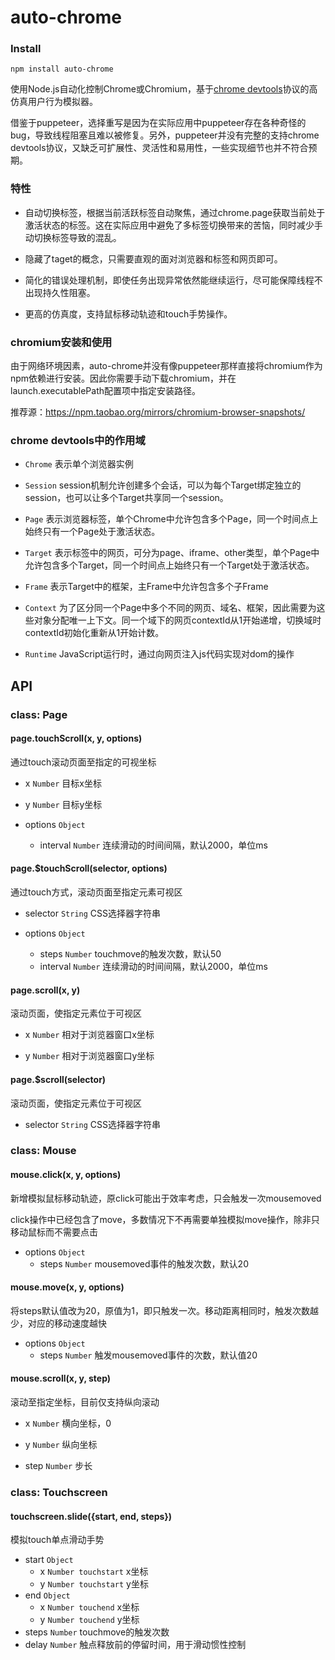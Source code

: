 # auto-chrome

### Install

```
npm install auto-chrome
```

使用Node.js自动化控制Chrome或Chromium，基于[chrome devtools](https://chromedevtools.github.io/devtools-protocol/)协议的高仿真用户行为模拟器。

借鉴于puppeteer，选择重写是因为在实际应用中puppeteer存在各种奇怪的bug，导致线程阻塞且难以被修复。另外，puppeteer并没有完整的支持chrome devtools协议，又缺乏可扩展性、灵活性和易用性，一些实现细节也并不符合预期。


### 特性

* 自动切换标签，根据当前活跃标签自动聚焦，通过chrome.page获取当前处于激活状态的标签。这在实际应用中避免了多标签切换带来的苦恼，同时减少手动切换标签导致的混乱。

* 隐藏了taget的概念，只需要直观的面对浏览器和标签和网页即可。

* 简化的错误处理机制，即使任务出现异常依然能继续运行，尽可能保障线程不出现持久性阻塞。

* 更高的仿真度，支持鼠标移动轨迹和touch手势操作。


### chromium安装和使用

由于网络环境因素，auto-chrome并没有像puppeteer那样直接将chromium作为npm依赖进行安装。因此你需要手动下载chromium，并在launch.executablePath配置项中指定安装路径。

推荐源：https://npm.taobao.org/mirrors/chromium-browser-snapshots/


### chrome devtools中的作用域

* `Chrome` 表示单个浏览器实例

* `Session` session机制允许创建多个会话，可以为每个Target绑定独立的session，也可以让多个Target共享同一个session。

* `Page` 表示浏览器标签，单个Chrome中允许包含多个Page，同一个时间点上始终只有一个Page处于激活状态。

* `Target` 表示标签中的网页，可分为page、iframe、other类型，单个Page中允许包含多个Target，同一个时间点上始终只有一个Target处于激活状态。

* `Frame` 表示Target中的框架，主Frame中允许包含多个子Frame

* `Context` 为了区分同一个Page中多个不同的网页、域名、框架，因此需要为这些对象分配唯一上下文。同一个域下的网页contextId从1开始递增，切换域时contextId初始化重新从1开始计数。

* `Runtime` JavaScript运行时，通过向网页注入js代码实现对dom的操作


## API

### class: Page

#### page.touchScroll(x, y, options)

通过touch滚动页面至指定的可视坐标

* x `Number` 目标x坐标

* y `Number` 目标y坐标

* options `Object`
   * interval `Number` 连续滑动的时间间隔，默认2000，单位ms

#### page.$touchScroll(selector, options)

通过touch方式，滚动页面至指定元素可视区

* selector `String` CSS选择器字符串

* options `Object`
   * steps `Number` touchmove的触发次数，默认50
   * interval `Number` 连续滑动的时间间隔，默认2000，单位ms


#### page.scroll(x, y)

滚动页面，使指定元素位于可视区

* x `Number` 相对于浏览器窗口x坐标

* y `Number` 相对于浏览器窗口y坐标


#### page.$scroll(selector)

滚动页面，使指定元素位于可视区

* selector `String` CSS选择器字符串


### class: Mouse

#### mouse.click(x, y, options)

新增模拟鼠标移动轨迹，原click可能出于效率考虑，只会触发一次mousemoved

click操作中已经包含了move，多数情况下不再需要单独模拟move操作，除非只移动鼠标而不需要点击

* options `Object`
   * steps `Number` mousemoved事件的触发次数，默认20


#### mouse.move(x, y, options)

将steps默认值改为20，原值为1，即只触发一次。移动距离相同时，触发次数越少，对应的移动速度越快

* options `Object`
   * steps `Number` 触发mousemoved事件的次数，默认值20



#### mouse.scroll(x, y, step)

滚动至指定坐标，目前仅支持纵向滚动

* x `Number` 横向坐标，0

* y `Number` 纵向坐标

* step `Number` 步长




### class: Touchscreen

#### touchscreen.slide({start, end, steps})

模拟touch单点滑动手势

* start `Object`
   * x `Number touchstart` x坐标
   * y `Number touchstart` y坐标
* end `Object`
   * x `Number touchend` x坐标
   * y `Number touchend` y坐标
* steps `Number` touchmove的触发次数
* delay `Number` 触点释放前的停留时间，用于滑动惯性控制